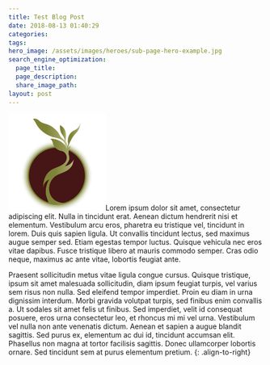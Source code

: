 ```yaml
---
title: Test Blog Post
date: 2018-08-13 01:40:29
categories:
tags:
hero_image: /assets/images/heroes/sub-page-hero-example.jpg
search_engine_optimization:
  page_title:
  page_description:
  share_image_path:
layout: post
---
```


![](/touch-icon.png)Lorem ipsum dolor sit amet, consectetur adipiscing elit. Nulla in tincidunt erat. Aenean dictum hendrerit nisi et elementum. Vestibulum arcu eros, pharetra eu tristique vel, tincidunt in lorem. Duis quis sapien ligula. Ut convallis tincidunt lectus, sed maximus augue semper sed. Etiam egestas tempor luctus. Quisque vehicula nec eros vitae dapibus. Fusce tristique libero at mauris commodo semper. Cras odio neque, maximus ac ante vitae, lobortis feugiat ante.

Praesent sollicitudin metus vitae ligula congue cursus. Quisque tristique, ipsum sit amet malesuada sollicitudin, diam ipsum feugiat turpis, vel varius sem risus non nulla. Sed eleifend tempor imperdiet. Proin eu diam in urna dignissim interdum. Morbi gravida volutpat turpis, sed finibus enim convallis a. Ut sodales sit amet felis ut finibus. Sed imperdiet, velit id consequat posuere, eros urna consectetur leo, et rhoncus mi mi vel urna. Vestibulum vel nulla non ante venenatis dictum. Aenean et sapien a augue blandit sagittis. Sed purus ex, elementum ac dui id, tincidunt accumsan elit. Phasellus non magna at tortor facilisis sagittis. Donec ullamcorper lobortis ornare. Sed tincidunt sem at purus elementum pretium.
{: .align-to-right}